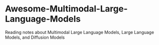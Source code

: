 # Awesome-Multimodal-Large-Language-Models
Reading notes about Multimodal Large Language Models, Large Language Models, and Diffusion Models

